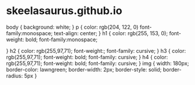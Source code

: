 # skeelasaurus.github.io

body {
  background: white;
}
p {
  color: rgb(204, 122, 0)
  font-family:monospace;
  text-align: center;
}
h1 {
  color: rgb(255, 153, 0);
  font-weight: bold;
  font-family:monospace;
  
}
h2 {
  color: rgb(255,97,71);
  font-weight:;
  font-family: cursive;
}
h3 {
  color: rgb(255,97,71);
  font-weight: bold;
  font-family: cursive;
}
h4 {
  color: rgb(255,97,71);
  font-weight: bold;
  font-family: cursive;
}
img {
  width: 180px;
  border-color: lawngreen;
  border-width: 2px;
  border-style: solid;
  border-radius: 5px
}
